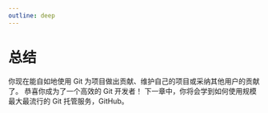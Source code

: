 ```yaml
---
outline: deep
---
```


# 总结

你现在能自如地使用 Git 为项目做出贡献、维护自己的项目或采纳其他用户的贡献了。 恭喜你成为了一个高效的 Git 开发者！ 下一章中，你将会学到如何使用规模最大最流行的 Git 托管服务，GitHub。
